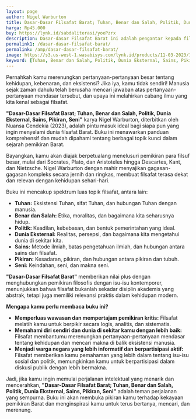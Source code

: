 ```yaml
---
layout: page
author: Nigel Warburton 
title: Dasar-Dasar Filsafat Barat; Tuhan, Benar dan Salah, Politik, Dunia Eksternal, Sains, Pikiran, Seni
harga: Rp45.000
buy: https://lynk.id/sabdaliterasi/yoePzrx
description: Dasar-dasar Filsafat Barat ini adalah pengantar kepada filsafat bagi siapa pun yang baru pertama kali mengenal filsafat.
permalink1: /dasar-dasar-filsafat-barat/
permalink: /amp/dasar-dasar-filsafat-barat/
image: https://s3.us-west-1.wasabisys.com/lynk.id/products/11-03-2023/1678518506847_1567528
keyword: [Tuhan, Benar dan Salah, Politik, Dunia Eksternal, Sains, Pikiran, Seni, pengantar filsafat, dasar filsafat,ebook pengantar filsafat, buku rekomendasi filsafat, filaafat untuk pemula]
---
```

<p>Pernahkah kamu merenungkan pertanyaan-pertanyaan besar tentang kehidupan, kebenaran, dan eksistensi? Jika iya, kamu tidak sendiri! Manusia sejak zaman dahulu telah berusaha mencari jawaban atas pertanyaan-pertanyaan mendasar tersebut, dan upaya ini melahirkan cabang ilmu yang kita kenal sebagai filsafat.</p><p><strong>"Dasar-Dasar Filsafat Barat; Tuhan, Benar dan Salah, Politik, Dunia Eksternal, Sains, Pikiran, Seni"</strong> karya Nigel Warburton, diterbitkan oleh Nuansa Cendekia (2023), adalah pintu masuk ideal bagi siapa pun yang ingin menyelami dunia filsafat Barat. Buku ini menawarkan panduan komprehensif dan mudah dipahami tentang berbagai topik kunci dalam sejarah pemikiran Barat.</p><p>Bayangkan, kamu akan diajak berpetualang menelusuri pemikiran para filsuf besar, mulai dari Socrates, Plato, dan Aristoteles hingga Descartes, Kant, dan Nietzsche. Nigel Warburton dengan mahir menyajikan gagasan-gagasan kompleks secara jernih dan ringkas, membuat filsafat terasa dekat dan relevan dengan kehidupan sehari-hari.</p><p>Buku ini mencakup spektrum luas topik filsafat, antara lain:</p><ul><li><strong>Tuhan:</strong> Eksistensi Tuhan, sifat Tuhan, dan hubungan Tuhan dengan manusia.</li><li><strong>Benar dan Salah:</strong> Etika, moralitas, dan bagaimana kita seharusnya hidup.</li><li><strong>Politik:</strong> Keadilan, kebebasan, dan bentuk pemerintahan yang ideal.</li><li><strong>Dunia Eksternal:</strong> Realitas, persepsi, dan bagaimana kita mengetahui dunia di sekitar kita.</li><li><strong>Sains:</strong> Metode ilmiah, batas pengetahuan ilmiah, dan hubungan antara sains dan filsafat.</li><li><strong>Pikiran:</strong> Kesadaran, pikiran, dan hubungan antara pikiran dan tubuh.</li><li><strong>Seni:</strong> Keindahan, seni, dan makna seni.</li></ul><p><strong>"Dasar-Dasar Filsafat Barat"</strong> memberikan nilai plus dengan menghubungkan pemikiran filosofis dengan isu-isu kontemporer, menunjukkan bahwa filsafat bukanlah sekadar disiplin akademis yang abstrak, tetapi juga memiliki relevansi praktis dalam kehidupan modern.</p><p><strong>Mengapa kamu perlu membaca buku ini?</strong></p><ul><li><strong>Memperluas wawasan dan mempertajam pemikiran kritis:</strong> Filsafat melatih kamu untuk berpikir secara logis, analitis, dan sistematis.</li><li><strong>Memahami diri sendiri dan dunia di sekitar kamu dengan lebih baik:</strong> Filsafat membantumu merenungkan pertanyaan-pertanyaan mendasar tentang kehidupan dan mencari makna di balik eksistensi manusia.</li><li><strong>Menjadi warga negara yang lebih informatif dan berpartisipasi aktif:</strong> Filsafat memberikan kamu pemahaman yang lebih dalam tentang isu-isu sosial dan politik, memungkinkan kamu untuk berpartisipasi dalam diskusi publik dengan lebih bermakna.</li></ul><p>Jadi, jika kamu ingin memulai perjalanan intelektual yang menarik dan mencerahkan, <strong>"Dasar-Dasar Filsafat Barat; Tuhan, Benar dan Salah, Politik, Dunia Eksternal, Sains, Pikiran, Seni"</strong> adalah teman perjalanan yang sempurna. Buku ini akan membuka pikiran kamu terhadap kekayaan pemikiran Barat dan menginspirasi kamu untuk terus bertanya, mencari, dan merenung.</p>
